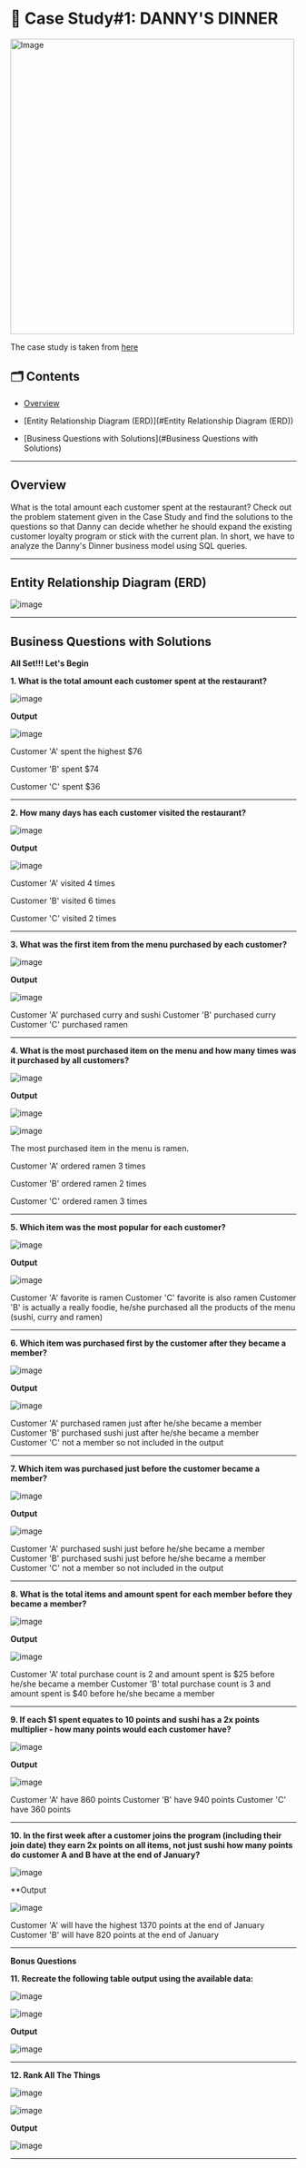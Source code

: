 # 🍣 Case Study#1: DANNY'S DINNER

<img src="https://user-images.githubusercontent.com/81607668/127727503-9d9e7a25-93cb-4f95-8bd0-20b87cb4b459.png" alt="Image" width="500" height="520">

The case study is taken from [here](https://8weeksqlchallenge.com/case-study-1/)

## 🗂️ Contents

- [Overview](#overview)

- [Entity Relationship Diagram (ERD)](#Entity Relationship Diagram (ERD))

- [Business Questions with Solutions](#Business Questions with Solutions)

 ***

## Overview
What is the total amount each customer spent at the restaurant?
Check out the problem statement given in the Case Study and find the solutions to the questions so that Danny can decide whether he should expand the existing customer loyalty program or stick with the current plan. In short, we have to analyze the Danny's Dinner business model using SQL queries.

***

## Entity Relationship Diagram (ERD)

![image](https://github.com/user-attachments/assets/e34b7a9e-4edd-406e-9417-3d71fccc5983)


***

## Business Questions with Solutions

**All Set!!! Let's Begin**

**1. What is the total amount each customer spent at the restaurant?**

![image](https://github.com/user-attachments/assets/7389e461-a3a0-4fd9-9099-08869975563b)

**Output**

![image](https://github.com/user-attachments/assets/a52dba8c-aa54-4ae3-8424-c1f9b2b28ebb)

Customer 'A' spent the highest $76

Customer 'B' spent $74

Customer 'C' spent $36

***

**2. How many days has each customer visited the restaurant?**

![image](https://github.com/user-attachments/assets/9bd8fc0a-ea59-4b7f-b5e8-91e150839408)

**Output**

![image](https://github.com/user-attachments/assets/63608a13-2b46-4519-ba17-01022eccc481)

Customer 'A' visited 4 times

Customer 'B' visited 6 times

Customer 'C' visited 2 times

***

**3. What was the first item from the menu purchased by each customer?**

![image](https://github.com/user-attachments/assets/809f7148-23a1-48ed-a93a-e8376f05a9d6)

**Output**

![image](https://github.com/user-attachments/assets/77d77b35-fbbe-49b1-a41b-6e18d7a6f76c)

Customer 'A' purchased curry and sushi
Customer 'B' purchased curry
Customer 'C' purchased ramen

***

**4. What is the most purchased item on the menu and how many times was it purchased by all customers?**

![image](https://github.com/user-attachments/assets/4c795957-5a00-44d3-93f3-181075b16823)

**Output**

![image](https://github.com/user-attachments/assets/53ac263b-fe0e-473c-bf40-0cc1b15fb552)

![image](https://github.com/user-attachments/assets/dfad058a-39ec-455c-b4d6-3d7a1c8fac31)

The most purchased item in the menu is ramen.

Customer 'A' ordered ramen 3 times

Customer 'B' ordered ramen 2 times

Customer 'C' ordered ramen 3 times

***

**5. Which item was the most popular for each customer?**

![image](https://github.com/user-attachments/assets/703052cf-a1d6-4a0d-889f-507c81abeb1e)

**Output**

![image](https://github.com/user-attachments/assets/50587cc1-17c4-4d70-808c-367ff0cc76a5)

Customer 'A' favorite is ramen
Customer 'C' favorite is also ramen
Customer 'B' is actually a really foodie, he/she purchased all the products of the menu (sushi, curry and ramen)

***

**6. Which item was purchased first by the customer after they became a member?**

![image](https://github.com/user-attachments/assets/5ca79bd6-1c61-4e34-9aab-7f59b4342ee3)

**Output**

![image](https://github.com/user-attachments/assets/9c0ba0d9-7253-4018-b81e-ea8b3326ef88)

Customer 'A' purchased ramen just after he/she became a member
Customer 'B' purchased sushi just after he/she became a member
Customer 'C' not a member so not included in the output

***

**7. Which item was purchased just before the customer became a member?**

![image](https://github.com/user-attachments/assets/b2b668a4-a2ac-4e81-bf16-def7f092b34d)

**Output**

![image](https://github.com/user-attachments/assets/baf02873-63ba-4b84-8b68-c5e4cf19ef2b)

Customer 'A' purchased sushi just before he/she became a member
Customer 'B' purchased sushi just before he/she became a member
Customer 'C' not a member so not included in the output

***

**8. What is the total items and amount spent for each member before they became a member?**

![image](https://github.com/user-attachments/assets/c20dce1f-819f-4aa2-9f01-fc681b42206b)

**Output**

![image](https://github.com/user-attachments/assets/dcf0f9fe-98f4-4cc5-a878-f582cf0d9f43)

Customer 'A' total purchase count is 2 and amount spent is $25 before he/she became a member
Customer 'B' total purchase count is 3 and amount spent is $40 before he/she became a member

***

**9. If each $1 spent equates to 10 points and sushi has a 2x points multiplier - how many points would each customer have?**

![image](https://github.com/user-attachments/assets/4592b3d7-ca75-4979-add1-7c346247049e)

**Output**

![image](https://github.com/user-attachments/assets/42d38ada-e522-4bd2-8304-23afe40ddf60)

Customer 'A' have 860 points
Customer 'B' have 940 points
Customer 'C' have 360 points

***

**10. In the first week after a customer joins the program (including their join date) they earn 2x points on all items, not just sushi 
  how many points do customer A and B have at the end of January?**

![image](https://github.com/user-attachments/assets/dff810fa-85ed-4948-94f4-fe450a250eb7)

**Output

![image](https://github.com/user-attachments/assets/9702e75f-7391-4ab1-927f-4fb0a0bbf24d)

Customer 'A' will have the highest 1370 points at the end of January
Customer 'B' will have 820 points at the end of January

***

**Bonus Questions**

**11. Recreate the following table output using the available data:**

![image](https://github.com/user-attachments/assets/a64994e2-7455-4fc1-8034-bb0d1be05a0a)

![image](https://github.com/user-attachments/assets/0921e117-69a1-4b77-b72f-6de8dc36aabe)

**Output**

![image](https://github.com/user-attachments/assets/dec5b152-7f7a-44bf-a364-f32af5aa2c27)

***

**12. Rank All The Things**

![image](https://github.com/user-attachments/assets/d2bc6f10-dc5d-4adb-bb3c-cac8e47956f6)

![image](https://github.com/user-attachments/assets/0911b1ef-77d3-45df-ab25-2f4c7fed4d6a)

**Output**

![image](https://github.com/user-attachments/assets/c28a76fc-09a2-4849-a3b6-343e5ed3a091)

***


